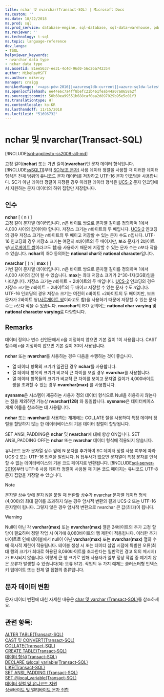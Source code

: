 ```yaml
---
title: nchar 및 nvarchar(Transact-SQL) | Microsoft Docs
ms.custom: ''
ms.date: 10/22/2018
ms.prod: sql
ms.prod_service: database-engine, sql-database, sql-data-warehouse, pdw
ms.reviewer: ''
ms.technology: t-sql
ms.topic: language-reference
dev_langs:
- TSQL
helpviewer_keywords:
- nvarchar data type
- nchar data type
ms.assetid: 81ee5637-ee31-4c4d-96d0-56c26a742354
author: MikeRayMSFT
ms.author: mikeray
manager: craigg
monikerRange: '>=aps-pdw-2016||=azuresqldb-current||=azure-sqldw-latest||>=sql-server-2016||=sqlallproducts-allversions||>=sql-server-linux-2017||=azuresqldb-mi-current'
ms.openlocfilehash: ee44e6c7a4ff8befc21b461feab44a07a8658a2f
ms.sourcegitcommit: 50b60ea99551b688caf0aa2d897029b95e5c01f3
ms.translationtype: HT
ms.contentlocale: ko-KR
ms.lasthandoff: 11/15/2018
ms.locfileid: "51696732"
---
```

# <a name="nchar-and-nvarchar-transact-sql"></a>nchar 및 nvarchar(Transact-SQL)
[!INCLUDE[tsql-appliesto-ss2008-all-md](../../includes/tsql-appliesto-ss2008-all-md.md)]

고정 길이(**nchar**) 또는 가변 길이(**nvarchar**)인 문자 데이터 형식입니다. [!INCLUDE[ssSQL11](../../includes/sssql11-md.md)]부터 [SC(보조 문자)](../../relational-databases/collations/collation-and-unicode-support.md#Supplementary_Characters) 사용 데이터 정렬을 사용할 때 이러한 데이터 형식은 전체 범위의 [유니코드](../../relational-databases/collations/collation-and-unicode-support.md#Unicode_Defn) 문자 데이터를 저장하고 [UTF-16](https://www.wikipedia.org/wiki/UTF-16) 문자 인코딩을 사용합니다. SC가 아닌 데이터 정렬이 지정된 경우 이러한 데이터 형식은 [UCS-2](https://www.wikipedia.org/wiki/Universal_Coded_Character_Set#Encoding_forms) 문자 인코딩에서 지원하는 문자 데이터의 하위 집합만 저장합니다.
  
## <a name="arguments"></a>인수  
**nchar** [ ( n ) ]  
고정 길이 문자열 데이터입니다. *n*은 바이트 쌍으로 문자열 길이를 정의하며 1에서 4,000 사이의 값이어야 합니다. 저장소 크기는 *n*바이트의 두 배입니다. [UCS-2](https://www.wikipedia.org/wiki/UTF-16#U+0000_to_U+D7FF_and_U+E000_to_U+FFFF) 인코딩의 경우 저장소 크기는 *n*바이트의 두 배이고 저장할 수 있는 문자 수도 *n*입니다. UTF-16 인코딩의 경우 저장소 크기는 여전히 *n*바이트의 두 배이지만, 보조 문자가 2바이트 쌍([서로게이트 쌍](https://www.wikipedia.org/wiki/UTF-16#U+010000_to_U+10FFFF)이라고도 함)을 사용하기 때문에 저장할 수 있는 문자 수는 *n*보다 작을 수 있습니다. **nchar**의 ISO 동의어는 **national char**와 **national character**입니다.
  
**nvarchar** [ ( n | **max** ) ]  
가변 길이 문자열 데이터입니다. *n*은 바이트 쌍으로 문자열 길이를 정의하며 1에서 4,000 사이의 값이 될 수 있습니다. **max**는 최대 저장소 크기가 2^30-1자(2GB)임을 나타냅니다. 저장소 크기는 *n*바이트 + 2바이트의 두 배입니다. [UCS-2](https://www.wikipedia.org/wiki/UTF-16#U+0000_to_U+D7FF_and_U+E000_to_U+FFFF) 인코딩의 경우 저장소 크기는 *n*바이트 + 2바이트의 두 배이고 저장할 수 있는 문자 수도 *n*입니다. UTF-16 인코딩의 경우 저장소 크기는 여전히 *n*바이트 +2바이트의 두 배이지만, 보조 문자가 2바이트 쌍([서로게이트 쌍](https://www.wikipedia.org/wiki/UTF-16#U+010000_to_U+10FFFF)이라고도 함)을 사용하기 때문에 저장할 수 있는 문자 수는 *n*보다 작을 수 있습니다. **nvarchar**의 ISO 동의어는 **national char varying** 및 **national character varying**로 다양합니다.
  
## <a name="remarks"></a>Remarks  
데이터 정의나 변수 선언문에서 *n*을 지정하지 않으면 기본 길이 1이 사용됩니다. CAST 함수에 *n*을 지정하지 않으면 기본 길이 30이 사용됩니다.

**nchar** 또는 **nvarchar**를 사용하는 경우 다음을 수행하는 것이 좋습니다.
- 열 데이터 항목의 크기가 일관된 경우 **nchar**를 사용합니다.  
- 열 데이터 항목의 크기가 비교적 큰 차이를 보일 경우 **nvarchar**를 사용합니다.  
- 열 데이터 항목들의 크기가 비교적 큰 차이를 보이고 문자열 길이가 4,000바이트 쌍을 초과할 수 있는 경우 **nvarchar(max)** 를 사용합니다.  
  
**sysname**은 시스템이 제공하는 사용자 정의 데이터 형식으로 Null을 허용하지 않는다는 점을 제외하면 기능상 **nvarchar(128)** 와 동일합니다. **sysname**은 데이터베이스 개체 이름을 참조하는 데 사용됩니다.
  
**nchar** 또는 **nvarchar**를 사용하는 개체에는 COLLATE 절을 사용하여 특정 데이터 정렬을 할당하지 않는 한 데이터베이스의 기본 데이터 정렬이 할당됩니다.
  
SET ANSI_PADDING은 **nchar** 및 **nvarchar**에 대해 항상 ON입니다. SET ANSI_PADDING OFF는 **nchar** 또는 **nvarchar** 데이터 형식에 적용되지 않습니다.
  
유니코드 문자 문자열 상수 앞에 N 문자를 추가하여 SC 데이터 정렬 사용 여부에 따라 UCS-2 또는 UTF-16 입력을 알립니다. N 접두사가 없으면 문자열이 특정 문자를 인식할 수 없는 데이터베이스의 기본 코드 페이지로 변환됩니다. [!INCLUDE[sql-server-2019](../../includes/sssqlv15-md.md)]부터 UTF-8 사용 데이터 정렬이 사용될 때 기본 코드 페이지는 유니코드 UTF-8 문자 집합을 저장할 수 있습니다. 
 
> [!NOTE]  
> 문자열 상수 앞에 문자 N을 붙일 때 변환할 상수가 nvarchar 문자열 데이터 형식(4,000)의 최대 길이를 초과하지 않는 경우 암시적 변환의 결과 UCS-2 또는 UTF-16 문자열이 됩니다. 그렇지 않은 경우 암시적 변환으로 nvarchar 큰 값(최대)이 됩니다.
  
> [!WARNING]  
> Null이 아닌 각 **varchar(max)** 또는 **nvarchar(max)** 열은 24바이트의 추가 고정 할당이 필요하며 정렬 작업 시 여기에 8,060바이트의 행 제한이 적용됩니다. 이러한 추가 바이트로 인해 테이블에서 null이 아닌 **varchar(max)** 또는 **nvarchar(max)** 열의 수에 묵시적 제한이 적용됩니다. 테이블 생성 시 또는 데이터 삽입 시점에 특별한 오류(최대 행의 크기가 최대로 허용된 8,060바이트를 초과한다는 일반적인 경고 외의 메시지)가 표시되지 않습니다. 이렇게 큰 행 크기로 인해 사용자가 일부 정상 작업 중 예기치 않은 오류가 발생할 수 있습니다(예: 오류 512).  작업의 두 가지 예제는 클러스터형 인덱스 키 업데이트 또는 전체 열 집합의 종류입니다.
  
## <a name="converting-character-data"></a>문자 데이터 변환  
문자 데이터 변환에 대한 자세한 내용은 [char 및 varchar &#40;Transact-SQL&#41;](../../t-sql/data-types/char-and-varchar-transact-sql.md)를 참조하세요.
  
## <a name="see-also"></a>관련 항목:
[ALTER TABLE&#40;Transact-SQL&#41;](../../t-sql/statements/alter-table-transact-sql.md)  
[CAST 및 CONVERT&#40;Transact-SQL&#41;](../../t-sql/functions/cast-and-convert-transact-sql.md)  
[COLLATE&#40;Transact-SQL&#41;](https://msdn.microsoft.com/library/4ba6b7d8-114a-4f4e-bb38-fe5697add4e9)  
[CREATE TABLE&#40;Transact-SQL&#41;](../../t-sql/statements/create-table-transact-sql.md)  
[데이터 형식&#40;Transact-SQL&#41;](../../t-sql/data-types/data-types-transact-sql.md)  
[DECLARE @local_variable&#40;Transact-SQL&#41;](../../t-sql/language-elements/declare-local-variable-transact-sql.md)  
[LIKE&#40;Transact-SQL&#41;](../../t-sql/language-elements/like-transact-sql.md)  
[SET ANSI_PADDING &#40;Transact-SQL&#41;](../../t-sql/statements/set-ansi-padding-transact-sql.md)  
[SET @local_variable&#40;Transact-SQL&#41;](../../t-sql/language-elements/set-local-variable-transact-sql.md)    
[데이터 정렬 및 유니코드 지원](../../relational-databases/collations/collation-and-unicode-support.md)     
[싱글바이트 및 멀티바이트 문자 집합](/cpp/c-runtime-library/single-byte-and-multibyte-character-sets)  
  
